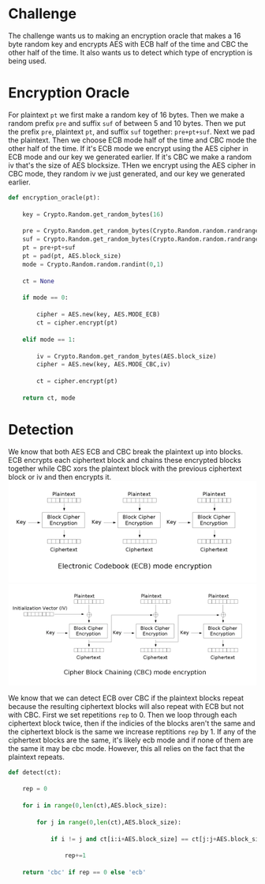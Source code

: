 # Challenge

The challenge wants us to making an encryption oracle that makes a 16 byte random key and encrypts AES with ECB half of the time and CBC the other half of the time. It also wants us to detect which type of encryption is being used.

# Encryption Oracle

For plaintext `pt` we first make a random key of 16 bytes. Then we make a random prefix `pre` and suffix `suf` of between 5 and 10 bytes. Then we put the prefix `pre`, plaintext `pt`, and suffix `suf` together: `pre+pt+suf`. Next we pad the plaintext. Then we choose ECB mode half of the time and CBC mode the other half of the time. If it's ECB mode we encrypt using the AES cipher in ECB mode and our key we generated earlier. If it's CBC we make a random iv that's the size of AES blocksize. THen we encrypt using the AES cipher in CBC mode, they random iv we just generated, and our key we generated earlier.

````Python
def encryption_oracle(pt):

    key = Crypto.Random.get_random_bytes(16)

    pre = Crypto.Random.get_random_bytes(Crypto.Random.random.randrange(5,11))
    suf = Crypto.Random.get_random_bytes(Crypto.Random.random.randrange(5,11))
    pt = pre+pt+suf
    pt = pad(pt, AES.block_size)
    mode = Crypto.Random.random.randint(0,1)

    ct = None

    if mode == 0:

        cipher = AES.new(key, AES.MODE_ECB)
        ct = cipher.encrypt(pt)

    elif mode == 1:

        iv = Crypto.Random.get_random_bytes(AES.block_size)
        cipher = AES.new(key, AES.MODE_CBC,iv)

        ct = cipher.encrypt(pt)

    return ct, mode
````

# Detection

We know that both AES ECB and CBC break the  plaintext up into blocks. ECB encrypts each ciphertext block and chains these encrypted blocks together while CBC xors the plaintext block with the previous ciphertext block or iv and then encrypts it.
![ECB mode](ecb.png)
![CBC mode](cbc.png)

We know that we can detect ECB over CBC if the plaintext blocks repeat because the resulting ciphertext blocks will also repeat with ECB but not with CBC. First we set repetitions `rep` to 0. Then we loop through each ciphertext block twice, then if the indicies of the blocks aren't the same and the ciphertext block is the same we increase reptitions `rep` by 1. If any of the ciphertext blocks are the same, it's likely ecb mode and if none of them are the same it may be cbc mode. However, this all relies on the fact that the plaintext repeats.

````Python
def detect(ct):

    rep = 0

    for i in range(0,len(ct),AES.block_size):

        for j in range(0,len(ct),AES.block_size):

            if i != j and ct[i:i+AES.block_size] == ct[j:j+AES.block_size]:
              
                rep+=1

    return 'cbc' if rep == 0 else 'ecb'
````
